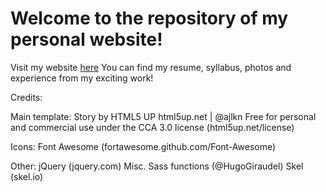
# Welcome to the repository of my personal website!

Visit my website [here](https://charitini.github.io/)
You can find my resume, syllabus, photos and experience from my exciting work!

Credits:
  
  Main template:
    Story by HTML5 UP
    html5up.net | @ajlkn
    Free for personal and commercial use under the CCA 3.0 license (html5up.net/license)

  Icons:
    Font Awesome (fortawesome.github.com/Font-Awesome)

  Other:
    jQuery (jquery.com)
    Misc. Sass functions (@HugoGiraudel)
    Skel (skel.io)